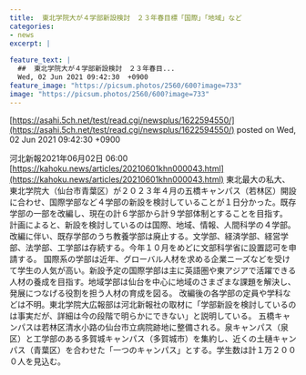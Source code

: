 ```yaml
---
title:  東北学院大が４学部新設検討　２３年春目標「国際」「地域」など  
categories:
- news
excerpt: |
  
feature_text: |
  ##  東北学院大が４学部新設検討　２３年春目...
  Wed, 02 Jun 2021 09:42:30  +0900
feature_image: "https://picsum.photos/2560/600?image=733"
image: "https://picsum.photos/2560/600?image=733"
---
```


[https://asahi.5ch.net/test/read.cgi/newsplus/1622594550/](https://asahi.5ch.net/test/read.cgi/newsplus/1622594550/)
posted on Wed, 02 Jun 2021 09:42:30  +0900

<!--more-->

河北新報2021年06月02日 06:00 [https://kahoku.news/articles/20210601khn000043.html](https://kahoku.news/articles/20210601khn000043.html) 東北最大の私大、東北学院大（仙台市青葉区）が２０２３年４月の五橋キャンパス（若林区）開設に合わせ、国際学部など４学部の新設を検討していることが１日分かった。既存学部の一部を改編し、現在の計６学部から計９学部体制とすることを目指す。 計画によると、新設を検討しているのは国際、地域、情報、人間科学の４学部。改編に伴い、既存学部のうち教養学部は廃止する。文学部、経済学部、経営学部、法学部、工学部は存続する。今年１０月をめどに文部科学省に設置認可を申請する。 国際系の学部は近年、グローバル人材を求める企業ニーズなどを受けて学生の人気が高い。新設予定の国際学部は主に英語圏や東アジアで活躍できる人材の養成を目指す。地域学部は仙台を中心に地域のさまざまな課題を解決し、発展につなげる役割を担う人材の育成を図る。 改編後の各学部の定員や学科などは不明。東北学院大広報部は河北新報社の取材に「学部新設を検討しているのは事実だが、詳細は今の段階で明らかにできない」と説明している。 五橋キャンパスは若林区清水小路の仙台市立病院跡地に整備される。泉キャンパス（泉区）と工学部のある多賀城キャンパス（多賀城市）を集約し、近くの土樋キャンパス（青葉区）を合わせた「一つのキャンパス」とする。学生数は計１万２０００人を見込む。
